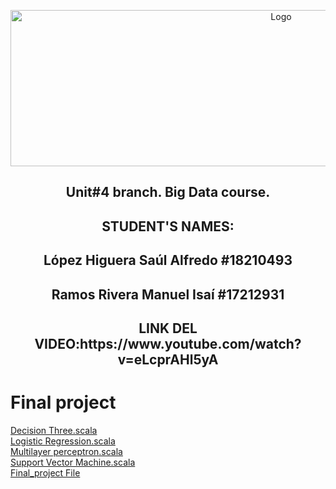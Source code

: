 <p align="center">
    <img alt="Logo" src="https://www.tijuana.tecnm.mx/wp-content/uploads/2021/08/liston-de-logos-oficiales-educacion-tecnm-FEB-2021.jpg" width=850 height=250>
</p>
<H2><p align="center">Unit#4 branch. Big Data course.</p></H2>
<H2><p align="Center">STUDENT'S NAMES: </p></H2>

<H2><p align="Center">López Higuera Saúl Alfredo #18210493</p></H2>

<H2><p align="Center">Ramos Rivera Manuel Isaí #17212931</p></H2>
<H2><p align="Center">LINK DEL VIDEO:https://www.youtube.com/watch?v=eLcprAHl5yA</p></H2>

# Final project
[Decision Three.scala](https://github.com/Saul12344/datos-masivos/blob/unit-4/Evaluation/DTC.scala) 
<br>
[Logistic Regression.scala](https://github.com/Saul12344/datos-masivos/blob/unit-4/Evaluation/LR.scala) 
<br>
[Multilayer perceptron.scala](https://github.com/Saul12344/datos-masivos/blob/unit-4/Evaluation/MLP.scala) 
<br>
[Support Vector Machine.scala](https://github.com/Saul12344/datos-masivos/blob/unit-4/Evaluation/SVM.scala) 
<br>
[Final_project File](https://github.com/Saul12344/datos-masivos/blob/unit-4/Evaluation/README.md) 
